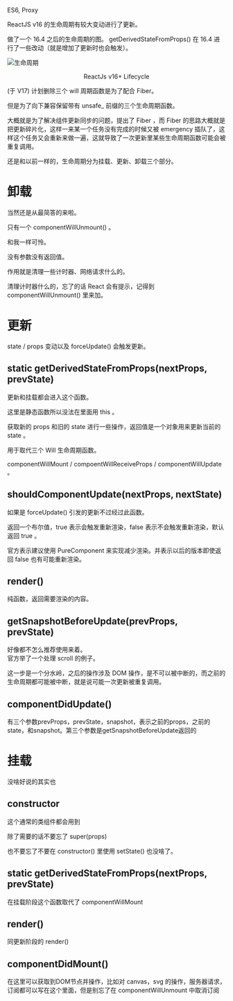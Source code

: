 ES6, Proxy
<!-- more --->
ReactJS v16 的生命周期有较大变动进行了更新。

做了一个 16.4 之后的生命周期的图。
getDerivedStateFromProps() 在 16.4 进行了一些改动（就是增加了更新时也会触发）。

![生命周期](/ReactJsLifecycle.png)

<center>ReactJs v16+ Lifecycle</center>

(于 V17) 计划删除三个 will 周期函数是为了配合 Fiber。

但是为了向下兼容保留带有 unsafe_ 前缀的三个生命周期函数。

大概就是为了解决组件更新同步的问题，提出了 Fiber ，而 Fiber 的思路大概就是把更新碎片化，这样一来某一个任务没有完成的时候又被 emergency 插队了，这样这个任务又会重新来做一遍，这就导致了一次更新里某些生命周期函数可能会被重复调用。

还是和以前一样的，生命周期分为挂载、更新、卸载三个部分。

# 卸载

当然还是从最简答的来啦。

只有一个 componentWillUnmount() 。

和我一样可怜。

没有参数没有返回值。

作用就是清理一些计时器、网络请求什么的。

清理计时器什么的，忘了的话 React 会有提示，记得到 componentWillUnmount() 里来加。

# 更新

state / props 变动以及 forceUpdate() 会触发更新。

## static getDerivedStateFromProps(nextProps, prevState)

更新和挂载都会进入这个函数。

这里是静态函数所以没法在里面用 this 。

获取新的 props 和旧的 state 进行一些操作，返回值是一个对象用来更新当前的 state 。

用于取代三个 Will 生命周期函数。

componentWillMount / compoentWillReceiveProps / componentWillUpdate 。

## shouldComponentUpdate(nextProps, nextState) 

如果是 forceUpdate() 引发的更新不过经过此函数。

返回一个布尔值，true 表示会触发重新渲染，false 表示不会触发重新渲染，默认返回 true 。

官方表示建议使用 PureComponent 来实现减少渲染。并表示以后的版本即使返回 false 也有可能重新渲染。

## render()

纯函数，返回需要渲染的内容。

## getSnapshotBeforeUpdate(prevProps, prevState)

好像都不怎么推荐使用来着。  
官方举了一个处理 scroll 的例子。

这一步是一个分水岭，之后的操作涉及 DOM 操作，是不可以被中断的，而之前的生命周期都可能被中断，就是说可能一次更新被重复调用。

## componentDidUpdate()

有三个参数prevProps，prevState，snapshot，表示之前的props，之前的state，和snapshot。第三个参数是getSnapshotBeforeUpdate返回的

# 挂载

没啥好说的其实也

## constructor

这个通常的类组件都会用到

除了需要的话不要忘了 super(props)

也不要忘了不要在 constructor() 里使用 setState() 也没啥了。

## static getDerivedStateFromProps(nextProps, prevState)

在挂载阶段这个函数取代了 componentWillMount

## render()

同更新阶段的 render()

## componentDidMount()

在这里可以获取到DOM节点并操作，比如对 canvas，svg 的操作，服务器请求，订阅都可以写在这个里面，但是别忘了在 componentWillUnmount 中取消订阅
